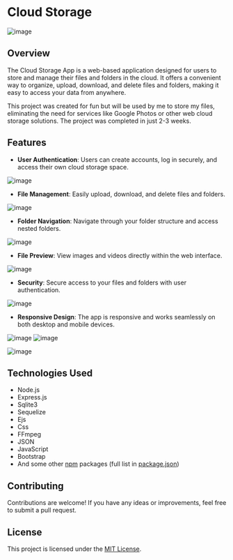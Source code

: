 # Cloud Storage

![image](https://github.com/ItsMateo20/Cloud/assets/84156177/7dd8c35a-5afa-467a-8e2d-04a7721672c1)

## Overview

The Cloud Storage App is a web-based application designed for users to store and manage their files and folders in the cloud. It offers a convenient way to organize, upload, download, and delete files and folders, making it easy to access your data from anywhere.

This project was created for fun but will be used by me to store my files, eliminating the need for services like Google Photos or other web cloud storage solutions. The project was completed in just 2-3 weeks.

## Features

- **User Authentication**: Users can create accounts, log in securely, and access their own cloud storage space.

![image](https://github.com/ItsMateo20/Cloud/assets/84156177/2caa6185-e227-4ce2-9cea-fe469a86973f)

- **File Management**: Easily upload, download, and delete files and folders.
  
![image](https://github.com/ItsMateo20/Cloud/assets/84156177/75c89525-241e-4816-b929-4f37a6ddec92)

- **Folder Navigation**: Navigate through your folder structure and access nested folders.

![image](https://github.com/ItsMateo20/Cloud/assets/84156177/c3b8150b-9fd9-4ab9-9aac-f276131bc5e8)

- **File Preview**: View images and videos directly within the web interface.

![image](https://github.com/ItsMateo20/Cloud/assets/84156177/294a3c1c-6fac-434c-91b3-929aaeb86c1a)

- **Security**: Secure access to your files and folders with user authentication.

![image](https://github.com/ItsMateo20/Cloud/assets/84156177/8006b5d9-e806-4a8e-861b-b8f2e48e52ca)

- **Responsive Design**: The app is responsive and works seamlessly on both desktop and mobile devices.
  
![image](https://github.com/ItsMateo20/Cloud/assets/84156177/db633029-73e2-42fc-9d59-6fb22642dd87)
![image](https://github.com/ItsMateo20/Cloud/assets/84156177/8dabfbf0-dd44-4f0a-9305-81580a368f16)

![image](https://github.com/ItsMateo20/Cloud/assets/84156177/e21ae285-1c45-4a2e-b98c-7c6c88f42baf)

## Technologies Used
- Node.js
- Express.js
- Sqlite3
- Sequelize
- Ejs
- Css
- FFmpeg
- JSON
- JavaScript
- Bootstrap
- And some other [npm](https://npmjs.com) packages (full list in [package.json](https://github.com/ItsMateo20/Cloud/blob/main/package.json))

## Contributing
Contributions are welcome! If you have any ideas or improvements, feel free to submit a pull request.

## License
This project is licensed under the [MIT License](https://github.com/ItsMateo20/Cloud/blob/main/COPYRIGHT.md).

